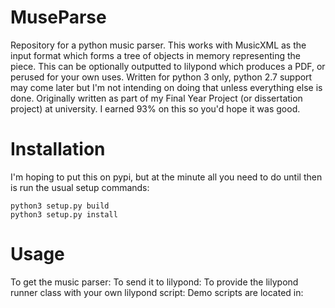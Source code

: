 # MuseParse
Repository for a python music parser. This works with MusicXML as the input format which forms a tree of objects in memory representing the piece. This can be optionally outputted to lilypond which produces a PDF, or perused for your own uses. Written for python 3 only, python 2.7 support may come later but I'm not intending on doing that unless everything else is done.
Originally written as part of my Final Year Project (or dissertation project) at university. I earned 93% on this so you'd hope it was good.

# Installation
I'm hoping to put this on pypi, but at the minute all you need to do until then is run the usual setup commands:
``` 
python3 setup.py build
python3 setup.py install
```

# Usage
To get the music parser:
To send it to lilypond:
To provide the lilypond runner class with your own lilypond script:
Demo scripts are located in:

